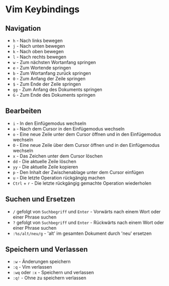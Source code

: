 # Vim Keybindings

## Navigation
- `h` - Nach links bewegen
- `j` - Nach unten bewegen
- `k` - Nach oben bewegen
- `l` - Nach rechts bewegen
- `w` - Zum nächsten Wortanfang springen
- `e` - Zum Wortende springen
- `b` - Zum Wortanfang zurück springen
- `0` - Zum Anfang der Zeile springen
- `$` - Zum Ende der Zeile springen
- `gg` - Zum Anfang des Dokuments springen
- `G` - Zum Ende des Dokuments springen

## Bearbeiten
- `i` - In den Einfügemodus wechseln
- `a` - Nach dem Cursor in den Einfügemodus wechseln
- `o` - Eine neue Zeile unter dem Cursor öffnen und in den Einfügemodus wechseln
- `O` - Eine neue Zeile über dem Cursor öffnen und in den Einfügemodus wechseln
- `x` - Das Zeichen unter dem Cursor löschen
- `dd` - Die aktuelle Zeile löschen
- `yy` - Die aktuelle Zeile kopieren
- `p` - Den Inhalt der Zwischenablage unter dem Cursor einfügen
- `u` - Die letzte Operation rückgängig machen
- `Ctrl` + `r` - Die letzte rückgängig gemachte Operation wiederholen

## Suchen und Ersetzen
- `/` gefolgt von `Suchbegriff` und `Enter` - Vorwärts nach einem Wort oder einer Phrase suchen
- `?` gefolgt von `Suchbegriff` und `Enter` - Rückwärts nach einem Wort oder einer Phrase suchen
- `:%s/alt/neu/g` - 'alt' im gesamten Dokument durch 'neu' ersetzen

## Speichern und Verlassen
- `:w` - Änderungen speichern
- `:q` - Vim verlassen
- `:wq` oder `:x` - Speichern und verlassen
- `:q!` - Ohne zu speichern verlassen
